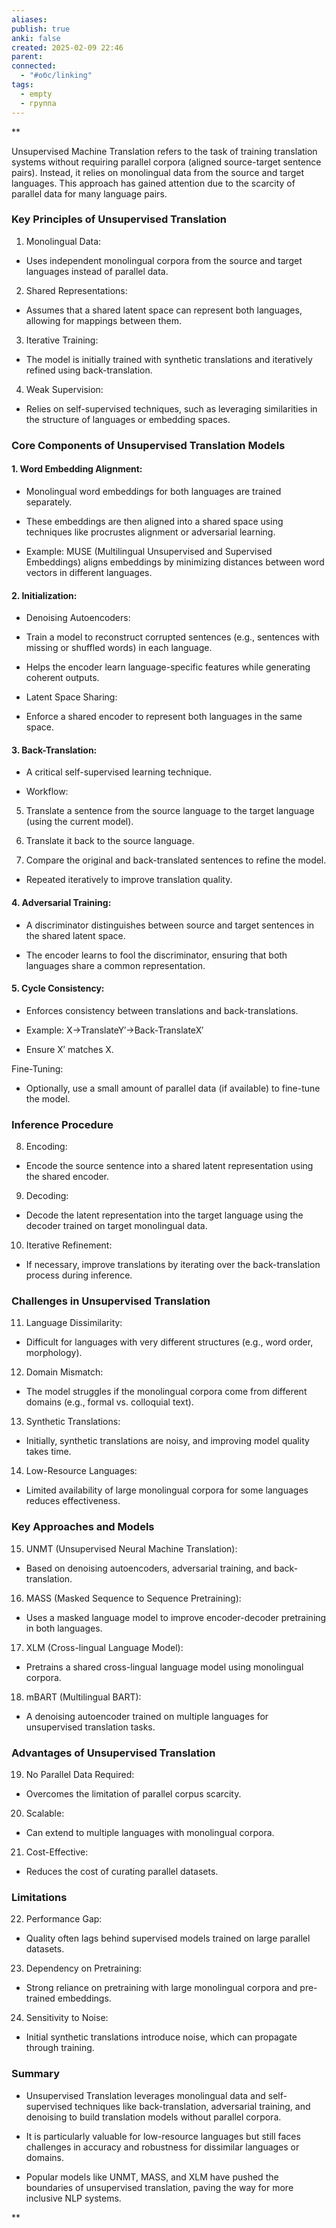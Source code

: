 ```yaml
---
aliases: 
publish: true
anki: false
created: 2025-02-09 22:46
parent: 
connected:
  - "#обс/linking"
tags:
  - empty
  - группа
---
```


**

Unsupervised Machine Translation refers to the task of training translation systems without requiring parallel corpora (aligned source-target sentence pairs). Instead, it relies on monolingual data from the source and target languages. This approach has gained attention due to the scarcity of parallel data for many language pairs.

### Key Principles of Unsupervised Translation

1. Monolingual Data:
    

- Uses independent monolingual corpora from the source and target languages instead of parallel data.
    

2. Shared Representations:
    

- Assumes that a shared latent space can represent both languages, allowing for mappings between them.
    

3. Iterative Training:
    

- The model is initially trained with synthetic translations and iteratively refined using back-translation.
    

4. Weak Supervision:
    

- Relies on self-supervised techniques, such as leveraging similarities in the structure of languages or embedding spaces.
    

### Core Components of Unsupervised Translation Models

#### 1. Word Embedding Alignment:

- Monolingual word embeddings for both languages are trained separately.
    
- These embeddings are then aligned into a shared space using techniques like procrustes alignment or adversarial learning.
    
- Example: MUSE (Multilingual Unsupervised and Supervised Embeddings) aligns embeddings by minimizing distances between word vectors in different languages.
    

#### 2. Initialization:

- Denoising Autoencoders:
    

- Train a model to reconstruct corrupted sentences (e.g., sentences with missing or shuffled words) in each language.
    
- Helps the encoder learn language-specific features while generating coherent outputs.
    

- Latent Space Sharing:
    

- Enforce a shared encoder to represent both languages in the same space.
    

#### 3. Back-Translation:

- A critical self-supervised learning technique.
    
- Workflow:
    

5. Translate a sentence from the source language to the target language (using the current model).
    
6. Translate it back to the source language.
    
7. Compare the original and back-translated sentences to refine the model.
    

- Repeated iteratively to improve translation quality.
    

#### 4. Adversarial Training:

- A discriminator distinguishes between source and target sentences in the shared latent space.
    
- The encoder learns to fool the discriminator, ensuring that both languages share a common representation.
    

#### 5. Cycle Consistency:

- Enforces consistency between translations and back-translations.
    
- Example: X→TranslateY′→Back-TranslateX′
    

- Ensure X′ matches X.
    

Fine-Tuning:

- Optionally, use a small amount of parallel data (if available) to fine-tune the model.
    

### Inference Procedure

8. Encoding:
    

- Encode the source sentence into a shared latent representation using the shared encoder.
    

9. Decoding:
    

- Decode the latent representation into the target language using the decoder trained on target monolingual data.
    

10. Iterative Refinement:
    

- If necessary, improve translations by iterating over the back-translation process during inference.
    

### Challenges in Unsupervised Translation

11. Language Dissimilarity:
    

- Difficult for languages with very different structures (e.g., word order, morphology).
    

12. Domain Mismatch:
    

- The model struggles if the monolingual corpora come from different domains (e.g., formal vs. colloquial text).
    

13. Synthetic Translations:
    

- Initially, synthetic translations are noisy, and improving model quality takes time.
    

14. Low-Resource Languages:
    

- Limited availability of large monolingual corpora for some languages reduces effectiveness.
    

### Key Approaches and Models

15. UNMT (Unsupervised Neural Machine Translation):
    

- Based on denoising autoencoders, adversarial training, and back-translation.
    

16. MASS (Masked Sequence to Sequence Pretraining):
    

- Uses a masked language model to improve encoder-decoder pretraining in both languages.
    

17. XLM (Cross-lingual Language Model):
    

- Pretrains a shared cross-lingual language model using monolingual corpora.
    

18. mBART (Multilingual BART):
    

- A denoising autoencoder trained on multiple languages for unsupervised translation tasks.
    

### Advantages of Unsupervised Translation

19. No Parallel Data Required:
    

- Overcomes the limitation of parallel corpus scarcity.
    

20. Scalable:
    

- Can extend to multiple languages with monolingual corpora.
    

21. Cost-Effective:
    

- Reduces the cost of curating parallel datasets.
    

### Limitations

22. Performance Gap:
    

- Quality often lags behind supervised models trained on large parallel datasets.
    

23. Dependency on Pretraining:
    

- Strong reliance on pretraining with large monolingual corpora and pre-trained embeddings.
    

24. Sensitivity to Noise:
    

- Initial synthetic translations introduce noise, which can propagate through training.
    

### Summary

- Unsupervised Translation leverages monolingual data and self-supervised techniques like back-translation, adversarial training, and denoising to build translation models without parallel corpora.
    
- It is particularly valuable for low-resource languages but still faces challenges in accuracy and robustness for dissimilar languages or domains.
    
- Popular models like UNMT, MASS, and XLM have pushed the boundaries of unsupervised translation, paving the way for more inclusive NLP systems.
    

**